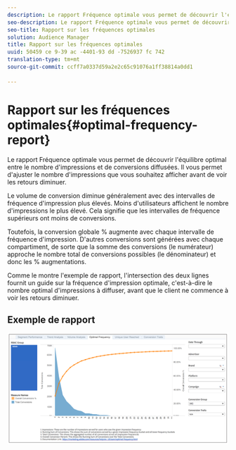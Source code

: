 ```yaml
---
description: Le rapport Fréquence optimale vous permet de découvrir l'équilibre optimal entre le nombre d'impressions et de conversions diffusées. Il vous permet d'ajuster le nombre d'impressions que vous souhaitez afficher avant de voir les retours diminuer.
seo-description: Le rapport Fréquence optimale vous permet de découvrir l'équilibre optimal entre le nombre d'impressions et de conversions diffusées. Il vous permet d'ajuster le nombre d'impressions que vous souhaitez afficher avant de voir les retours diminuer.
seo-title: Rapport sur les fréquences optimales
solution: Audience Manager
title: Rapport sur les fréquences optimales
uuid: 50459 ce 9-39 ac -4401-93 dd -7526937 fc 742
translation-type: tm+mt
source-git-commit: ccff7a0337d59a2e2c65c91076a1ff38814a0dd1

---
```



# Rapport sur les fréquences optimales{#optimal-frequency-report}

Le rapport Fréquence optimale vous permet de découvrir l'équilibre optimal entre le nombre d'impressions et de conversions diffusées. Il vous permet d'ajuster le nombre d'impressions que vous souhaitez afficher avant de voir les retours diminuer.

Le volume de conversion diminue généralement avec des intervalles de fréquence d'impression plus élevés. Moins d'utilisateurs affichent le nombre d'impressions le plus élevé. Cela signifie que les intervalles de fréquence supérieurs ont moins de conversions.

Toutefois, la conversion globale % augmente avec chaque intervalle de fréquence d'impression. D'autres conversions sont générées avec chaque compartiment, de sorte que la somme des conversions (le numérateur) approche le nombre total de conversions possibles (le dénominateur) et donc les % augmentations.

Comme le montre l'exemple de rapport, l'intersection des deux lignes fournit un guide sur la fréquence d'impression optimale, c'est-à-dire le nombre optimal d'impressions à diffuser, avant que le client ne commence à voir les retours diminuer.

## Exemple de rapport

![](assets/optimal-frequency.png)

